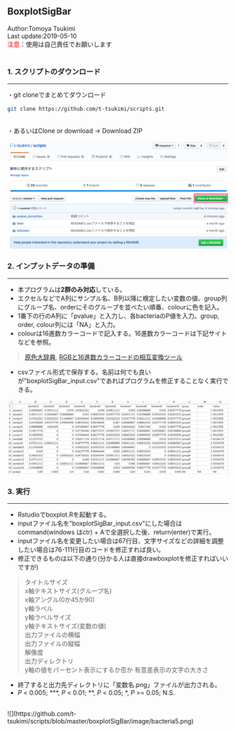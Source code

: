 ## BoxplotSigBar
Author:Tomoya Tsukimi  
Last update:2019-05-10  
<font color="red">注意</font>：使用は自己責任でお願いします  
<br>

### 1. スクリプトのダウンロード
---
・git cloneでまとめてダウンロード
```sh
git clone https://github.com/t-tsukimi/scripts.git
```
<br>
・あるいはClone or download -> Download ZIP  

![](https://github.com/t-tsukimi/scripts/blob/master/pvalue_correction/image/download_script.png)  


### 2. インプットデータの準備  
---
- 本プログラムは**2群のみ対応**している。
- エクセルなどでA列にサンプル名、B列以降に検定したい変数の値、group列にグループ名、orderにそのグループを並べたい順番、colourに色を記入。
- 1番下の行のA列に「pvalue」と入力し、各bacteriaのP値を入力。group, order, colour列には「NA」と入力。
- colourは16進数カラーコードで記入する。16進数カラーコードは下記サイトなどを参照。
> [原色大辞典](https://www.colordic.org/), [RGBと16進数カラーコードの相互変換ツール](https://www.peko-step.com/tool/tfcolor.html)
- csvファイル形式で保存する。名前は何でも良いが"boxplotSigBar_input.csv"であればプログラムを修正することなく実行できる。
  
![](https://github.com/t-tsukimi/scripts/blob/master/boxplotSigBar/image/boxplotSigBar_input.png)  


### 3. 実行
---
- Rstudioでboxplot.Rを起動する。
- inputファイル名を"boxplotSigBar_input.csv"にした場合はcommand(windows はctr) + Aで全選択した後、return(enter)で実行。
- inputファイル名を変更したい場合は67行目、文字サイズなどの詳細を調整したい場合は76-111行目のコードを修正すれば良い。
- 修正できるものは以下の通り(分かる人は直接drawboxplotを修正すればいいですが)
> タイトルサイズ  
x軸テキストサイズ(グループ名)  
x軸アングル(0か45か90)  
y軸ラベル  
y軸ラベルサイズ  
y軸テキストサイズ(変数の値)  
出力ファイルの横幅  
出力ファイルの縦幅  
解像度  
出力ディレクトリ  
y軸の値をパーセント表示にするか否か
有意差表示の文字の大きさ
- 終了すると出力先ディレクトリに「変数名.png」ファイルが出力される。
- *P* < 0.005; ***, *P* < 0.01; **, *P* < 0.05; *, *P* >= 0.05; N.S.  
<br>    
![](https://github.com/t-tsukimi/scripts/blob/master/boxplotSigBar/image/bacteria5.png)  
